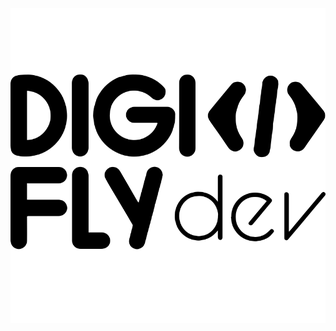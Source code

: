 <div style="width: 100%; background-color:white; display:flex; justify-content:center; align-items:center;">
    <img src="Digifly-logo.svg" style="width: 100%;" alt="Digifly">
</div>
